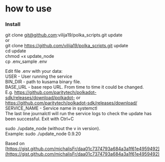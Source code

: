 # how to use


### Install 
git clone git@github.com:vilija19/polka_scripts.git update  
or  
git clone https://github.com/vilija19/polka_scripts.git update  
cd update   
chmod +x update_node  
cp .env_sample .env  
 
Edit file .env with your data:    
USER - User running the service    
BIN_DIR - path to kusama binary file.  
BASE_URL - base repo URL. From time to time it could be changed.  
E.g. https://github.com/paritytech/polkadot-sdk/releases/download/polkadot-  or https://github.com/paritytech/polkadot-sdk/releases/download/  
SERVICE_NAME -  Service name in systemctl  
The last line journalctl will run the service logs to check the update has been successful. Exit with Ctrl+C  

sudo ./update_node <version> (without the v in version).  
Example: 
sudo ./update_node 0.9.20 

Based on [https://gist.github.com/michalisFr/daa01c7374793a684a3a1f61e4959492](https://gist.github.com/michalisFr/daa01c7374793a684a3a1f61e4959492)
